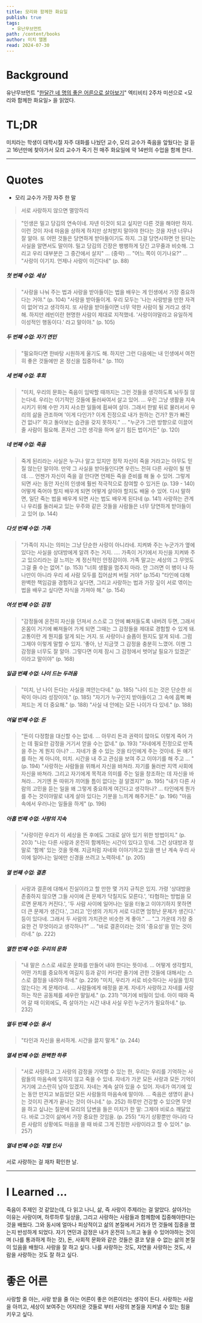 ```yaml
---
title: 모리와 함께한 화요일
publish: true
tags:
  - 유난무브먼트
path: /content/books
author: 미치 앨봄
read: 2024-07-30
---
```

# Background
유난무브먼트 "[한달간 네 명의 좋은 어른으로 살아보기](https://www.younanmovement.org/activities/?idx=13)" 엑티비티 2주차 미션으로 <모리와 함께한 화요일> 을 읽었다. 

# TL;DR
미치라는 학생이 대학시절 자주 대화를 나눴던 교수, 모리 교수가 죽음을 앞뒀다는 걸 듣고 16년만에 찾아가서 모리 교수가 죽기 전 매주 화요일에 약 14번의 수업을 함께 한다.

---
# Quotes
- 모리 교수가 가장 자주 한 말
> 서로 사랑하지 않으면 멸망하리

> "인생은 밀고 당김의 연속이네. 자넨 이것이 되고 싶지만 다른 것을 해야만 하지. 이런 것이 자네 마음을 상하게 하지만 상처받지 말아야 한다는 것을 자넨 너무나 잘 알아. 또 어떤 것들은 당연하게 받아들이기도 하지. 그걸 당연시하면 안 된다는 사실을 알면서도 말이야. 밀고 당김의 긴장은 팽팽하게 당긴 고무줄과 비슷해. 그리고 우리 대부분은 그 중간에서 살지" ... (중략) ... "어느 쪽이 이기나요?" ... "사랑이 이기지. 언제나 사랑이 이긴다네" (p. 88)

##### 첫 번째 수업: 세상
> "사랑을 나눠 주는 법과 사랑을 받아들이는 법을 배우는 게 인생에서 가장 중요하다는 거야." (p. 104)
> "사랑을 받아들이게. 우리 모두는 '나는 사랑받을 만한 자격이 없어'라고 생각하지. 또 사랑을 받아들이면 너무 약한 사람이 될 거라고 생각해. 하지만 레빈이란 현명한 사람이 제대로 지적했네. '사랑이야말라고 유일하게 이성적인 행동이다.' 라고 말이야." (p. 105)

##### 두 번째 수업: 자기 연민
> "필요하다면 한바탕 시원하게 울기도 해. 하지만 그런 다음에는 내 인생에서 여전히 좋은 것들에만 온 정신을 집중하네." (p. 110)

##### 세 번째 수업: 후회
> "미치, 우리의 문화는 죽음이 임박할 때까지는 그런 것들을 생각하도록 놔두질 않는다네. 우리는 이기적인 것들에 둘러싸여서 살고 있어. ... 우린 그냥 생활을 지속시키기 위해 수만 가지 사소한 일들에 휩싸여 살아. 그래서 한발 뒤로 물러서서 우리의 삶을 관조하며 '이게 다인가? 이게 진정으로 내가 원하는 건가? 뭔가 빠진 건 없나?' 하고 돌아보는 습관을 갖지 못하지." ... "누군가 그런 방향으로 이끌어 줄 사람이 필요해. 혼자선 그런 생각을 하며 살기 힘든 법이거든" (p. 120)

##### 네 번째 수업: 죽음
> 죽게 된리라는 사실은 누구나 알고 있지만 정작 자신이 죽을 거라고는 아무도 믿질 않는단 말이야. 만약 그 사실을 받아들인다면 우린느 전혀 다른 사람이 될 텐데. ... 언젠가 자신이 죽을 걸 안다면 언제든 죽을 준비를 해 둘 수 있어. 그렇게 되면 사는 동안 자신의 인생에 훨씬 적극적으로 참여할 수 있거든 (p. 139 - 140)
> 어떻게 죽어야 할지 배우게 되면 어떻게 살아야 할지도 배울 수 있어. 다시 말하면, 일단 죽는 법을 배우게 되면 사는 법도 배우게 된다네 (p. 141)
> 사랑하는 관계나 우리를 둘러싸고 있는 우주와 같은 것들을 사람들은 너무 당연하게 받아들이고 있어 (p. 144)

##### 다섯 번째 수업: 가족
> "가족이 지니는 의미는 그냥 단순한 사랑이 아니라네. 지켜봐 주는 누군가가 옆에 있다는 사실을 상대방에게 알려 주는 거지. .... 가족이 거기에서 자신을 지켜봐 주고 있으리라는 걸 느끼는 게 정신적인 안정감이야. 가족 말고는 세상의 그 무엇도 그걸 줄 수는 없어." (p. 153)
> "너희 생활을 멈추지 마라. 안 그러면 이 병이 나 하나만이 아니라 우리 세 사람 모두를 집어삼켜 버릴 거야" (p.154)
> "타인에 대해 완벽한 책임감을 경험하고 싶다면, 그리고 사랑하는 법과 가장 깊이 서로 엮이는 법을 배우고 싶다면 자식을 가져야 해." (p. 154)

##### 여섯 번째 수업: 감정
> "감정들에 온전히 자신을 던져서 스스로 그 안에 빠져들도록 내버려 두면, 그래서 온몸이 거기에 빠져들어 가게 되면 그때는 그 감정들을 제대로 경험할 수 있게 돼. 고통이란 게 뭔지를 알게 되는 거지. 또 사랑이나 슬픔이 뭔지도 알게 되네. 그럼 그제야 이렇게 말할 수 있지. '좋아, 난 지금껏 그 감정을 충분히 느꼈어. 이젠 그 감정을 너무도 잘 알아. 그렇다면 이제 잠시 그 감정에서 벗어날 필요가 있겠군' 이라고 말이야" (p. 168)

##### 일곱 번째 수업: 나이 드는 두려움
> "미치, 난 나이 든다는 사실을 껴안는다네." (p. 185)
> "나이 드는 것은 단순한 쇠락이 아니라 성장이야." (p. 185)
> "자기가 누구인지 받아들이고 그 속에 흠뻑 빠져드는 게 더 중요해." (p. 188)
> "사실 내 안에는 모든 나이가 다 있네." (p. 188)

##### 여덟 번째 수업: 돈
> "돈이 다정함을 대신할 수는 없네. ... 아무리 돈과 권력이 많아도 이렇게 죽어 가는 데 필요한 감정을 거기서 얻을 수는 없네." (p. 193)
> "자네에게 진정으로 만족을 주는 게 뭔지 아나? ... 자네가 줄 수 있는 것을 타인에게 주는 것이네. 돈 얘기를 하는 게 아니야, 미치. 시간을 내 주고 관심을 보여 주고 이야기를 해 주고 ... " (p. 194)
> "사랑하는 사람들을 위해서 자신을 바쳐라. 자기를 둘러싼 지역 사회에 자신을 바쳐라. 그리고 자기에게 목적과 의미를 주는 일을 창조하는 데 자신을 바쳐라... 거기엔 돈 따위가 끼어들 틈이 없다는 걸 알겠지?" (p. 195)
> "내가 다른 사람의 고민을 듣는 일을 왜 그렇게 중요하게 여긴다고 생각하나? ... 타인에게 뭔가를 주는 것이야말로 내게 살아 있다는 기분을 느끼게 해주거든." (p. 196)
> "마음속에서 우러나는 일들을 하게" (p. 196)

##### 아홉 번째 수업: 사랑의 지속
> "사랑이란 우리가 이 세상을 뜬 후에도 그대로 살아 있기 위한 방법이지." (p. 203)
> "나는 다른 사람과 온전히 함께하는 시간이 있다고 믿네. 그건 상대방과 정말로 '함께' 있는 것을 뜻해. 지금처럼 자네와 이야기하고 있을 땐 난 계속 우리 사이에 일어나는 일에만 신경을 쓰려고 노력하네." (p. 205)

##### 열 번째 수업: 결혼
> 사랑과 결혼에 대해서 진실이라고 할 만한 몇 가지 규칙은 있지. 가령 '상대방을 존중하지 않으면 그들 사이에 큰 문제가 닥칠지도 모른다.', '타협하는 방법을 모르면 문제가 커진다.', '두 사람 사이에 일어나는 일을 터놓고 이야기하지 못하면 더 큰 문제가 생긴다.', 그리고 '인생의 가치가 서로 다르면 엄청난 문제가 생긴다.' 등이 있다네. 그래서 두 사람의 가치관은 비슷한 게 좋아." ... "그 가운데 가장 중요한 건 무엇이라고 생각하나?" ... "바로 결혼이라는 것의 '중요성'을 믿는 것이라네." (p. 222)

##### 열한 번째 수업: 우리의 문화
> "내 말은 스스로 새로운 문화를 만들어 내야 한다는 뜻이네. ... 어떻게 생각할지, 어떤 가치를 중요하게 여길지 등과 같이 커다란 줄기에 관한 것들에 대해서는 스스로 결정을 내려야 하네." (p. 229)
> "미치, 우리가 서로 비슷하다는 사실을 믿지 않는다는 게 문제라네. ... 사람들에게 애정을 쏟게. 자네가 사랑하고 자네를 사랑하는 작은 공동체를 세우란 말일세." (p. 231)
> "여기에 비밀이 있네. 아이 때와 죽어 갈 때 이외에도, 즉 살아가는 시간 내내 사실 우린 누군가가 필요하네." (p. 232)

##### 열두 번째 수업: 용서
> "타인과 자신을 용서하게. 시간을 끌지 말게." (p. 244)

##### 열세 번째 수업: 완벽한 하루
> "서로 사랑하고 그 사랑의 감정을 기억할 수 있는 한, 우리는 우리를 기억하는 사람들의 마음속에 잊히지 않고 죽을 수 있네. 자네가 가꾼 모든 사랑과 모든 기억이 거기에 고스란히 남아 있겠지. 자네는 계속 살아 있을 수 있어. 자네가 여기에 있는 동안 만지고 보듬었던 모든 사람들의 마음속에 말이야. ... 죽음은 생명이 끝나는 것이지 관계가 끝나는 것이 아니네." (p. 252)
하루만 건강할 수 있으면 무엇을 하고 싶냐는 질문에 모리의 답변을 들은 미치가 한 말:
> 그제야 비로소 깨달았다. 바로 그것이 삶에서 가장 중요한 것임을. (p. 255)
> "자기 상황뿐만 아니라 다른 사람의 상황에도 마음을 쓸 때 바로 그게 진정한 사랑이라고 할 수 있어." (p. 257)

##### 열네 번째 수업: 작별 인사
서로 사랑하는 걸 재차 확인한 날.

---
# I Learned ...
죽음이 주제인 것 같았는데, 다 읽고 나니, 삶, 즉 사랑이 주제라는 걸 알았다. 살아가는 이유는 사랑이며, 하루하루 일상을, 그리고 사랑하는 사람들과 함께함에 집중해야한다는 것을 배웠다. 그와 동시에 얼마나 피상적이고 삶의 본질에서 거리가 먼 것들에 집중을 했는지 반성하게 되었다. 자기 연민과 감정은 내가 온전히 느끼고 놓을 수 있어야하는 것이며 (나를 통과하게 하는 것), 돈, 사회적 문화와 같은 것들은 결코 닿을 수 없는 삶의 본질이 있음을 배웠다. 
사랑을 잘 하고 싶다. 나를 사랑하는 것도, 자연을 사랑하는 것도, 사람을 사랑하는 것도 잘 하고 싶다. 

# 좋은 어른
사랑할 줄 아는, 사랑 받을 줄 아는 어른이 좋은 어른이라는 생각이 든다. 사랑하는 사람을 아끼고, 세상이 보여주는 어지러운 것들로 부터 사랑의 본질을 지켜낼 수 있는 힘을 키우고 싶다. 
